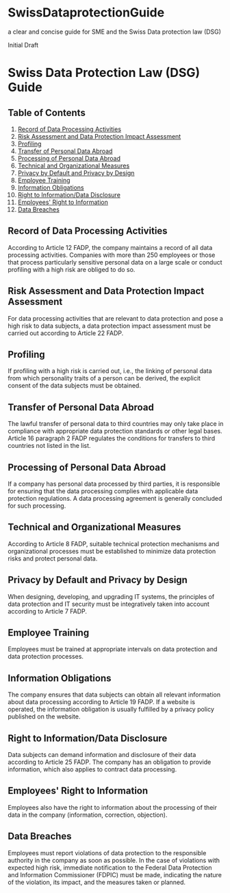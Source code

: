 # SwissDataprotectionGuide
a clear and concise guide for SME and the Swiss Data protection law (DSG) 


Initial Draft

# Swiss Data Protection Law (DSG) Guide

## Table of Contents
1. [Record of Data Processing Activities](#record-of-data-processing-activities)
2. [Risk Assessment and Data Protection Impact Assessment](#risk-assessment-and-data-protection-impact-assessment)
3. [Profiling](#profiling)
4. [Transfer of Personal Data Abroad](#transfer-of-personal-data-abroad)
5. [Processing of Personal Data Abroad](#processing-of-personal-data-abroad)
6. [Technical and Organizational Measures](#technical-and-organizational-measures)
7. [Privacy by Default and Privacy by Design](#privacy-by-default-and-privacy-by-design)
8. [Employee Training](#employee-training)
9. [Information Obligations](#information-obligations)
10. [Right to Information/Data Disclosure](#right-to-information-data-disclosure)
11. [Employees' Right to Information](#employees-right-to-information)
12. [Data Breaches](#data-breaches)

## Record of Data Processing Activities
According to Article 12 FADP, the company maintains a record of all data processing activities. Companies with more than 250 employees or those that process particularly sensitive personal data on a large scale or conduct profiling with a high risk are obliged to do so.

## Risk Assessment and Data Protection Impact Assessment
For data processing activities that are relevant to data protection and pose a high risk to data subjects, a data protection impact assessment must be carried out according to Article 22 FADP.

## Profiling
If profiling with a high risk is carried out, i.e., the linking of personal data from which personality traits of a person can be derived, the explicit consent of the data subjects must be obtained.

## Transfer of Personal Data Abroad
The lawful transfer of personal data to third countries may only take place in compliance with appropriate data protection standards or other legal bases. Article 16 paragraph 2 FADP regulates the conditions for transfers to third countries not listed in the list.

## Processing of Personal Data Abroad
If a company has personal data processed by third parties, it is responsible for ensuring that the data processing complies with applicable data protection regulations. A data processing agreement is generally concluded for such processing.

## Technical and Organizational Measures
According to Article 8 FADP, suitable technical protection mechanisms and organizational processes must be established to minimize data protection risks and protect personal data.

## Privacy by Default and Privacy by Design
When designing, developing, and upgrading IT systems, the principles of data protection and IT security must be integratively taken into account according to Article 7 FADP.

## Employee Training
Employees must be trained at appropriate intervals on data protection and data protection processes.

## Information Obligations
The company ensures that data subjects can obtain all relevant information about data processing according to Article 19 FADP. If a website is operated, the information obligation is usually fulfilled by a privacy policy published on the website.

## Right to Information/Data Disclosure
Data subjects can demand information and disclosure of their data according to Article 25 FADP. The company has an obligation to provide information, which also applies to contract data processing.

## Employees' Right to Information
Employees also have the right to information about the processing of their data in the company (information, correction, objection).

## Data Breaches
Employees must report violations of data protection to the responsible authority in the company as soon as possible. In the case of violations with expected high risk, immediate notification to the Federal Data Protection and Information Commissioner (FDPIC) must be made, indicating the nature of the violation, its impact, and the measures taken or planned.


